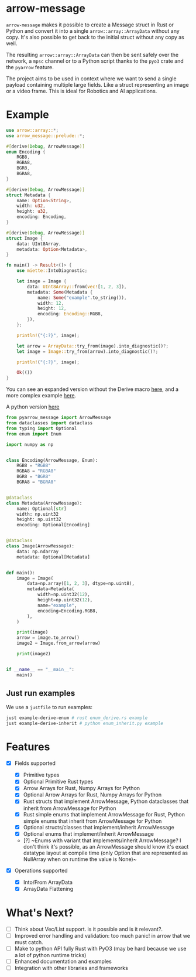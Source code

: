 # arrow-message

`arrow-message` makes it possible to create a Message struct in Rust or Python and convert it into a single `arrow::array::ArrayData` without any copy. It's also possible to get back to the initial struct without any copy as well.

The resulting `arrow::array::ArrayData` can then be sent safely over the network, a `mpsc` channel or to a Python script thanks to the `pyo3` crate and the `pyarrow` feature.

The project aims to be used in context where we want to send a single payload containing multiple large fields. Like a struct representing an image or a video frame. This is ideal for Robotics and AI applications.

# Example

```Rust
use arrow::array::*;
use arrow_message::prelude::*;

#[derive(Debug, ArrowMessage)]
enum Encoding {
    RGB8,
    RGBA8,
    BGR8,
    BGRA8,
}

#[derive(Debug, ArrowMessage)]
struct Metadata {
    name: Option<String>,
    width: u32,
    height: u32,
    encoding: Encoding,
}

#[derive(Debug, ArrowMessage)]
struct Image {
    data: UInt8Array,
    metadata: Option<Metadata>,
}

fn main() -> Result<()> {
    use miette::IntoDiagnostic;

    let image = Image {
        data: UInt8Array::from(vec![1, 2, 3]),
        metadata: Some(Metadata {
            name: Some("example".to_string()),
            width: 12,
            height: 12,
            encoding: Encoding::RGB8,
        }),
    };

    println!("{:?}", image);

    let arrow = ArrayData::try_from(image).into_diagnostic()?;
    let image = Image::try_from(arrow).into_diagnostic()?;

    println!("{:?}", image);

    Ok(())
}
```

You can see an expanded version without the Derive macro [here](crates/arrow-message/examples/enum_impl.rs), and a more complex example [here](crates/arrow-message/examples/complex.rs).

A python version [here](crates/arrow-message-python/examples/enum_inherit.py)

```python
from pyarrow_message import ArrowMessage
from dataclasses import dataclass
from typing import Optional
from enum import Enum

import numpy as np


class Encoding(ArrowMessage, Enum):
    RGB8 = "RGB8"
    RGBA8 = "RGBA8"
    BGR8 = "BGR8"
    BGRA8 = "BGRA8"


@dataclass
class Metadata(ArrowMessage):
    name: Optional[str]
    width: np.uint32
    height: np.uint32
    encoding: Optional[Encoding]


@dataclass
class Image(ArrowMessage):
    data: np.ndarray
    metadata: Optional[Metadata]


def main():
    image = Image(
        data=np.array([1, 2, 3], dtype=np.uint8),
        metadata=Metadata(
            width=np.uint32(12),
            height=np.uint32(12),
            name="example",
            encoding=Encoding.RGB8,
        ),
    )

    print(image)
    arrow = image.to_arrow()
    image2 = Image.from_arrow(arrow)

    print(image2)


if __name__ == "__main__":
    main()
```

## Just run examples

We use a `justfile` to run examples:

```bash
just example-derive-enum # rust enum_derive.rs example
just example-derive-inherit # python enum_inherit.py example
```

# Features

- [x] Fields supported
  - [x] Primitive types
  - [x] Optional Primitive Rust types
  - [x] Arrow Arrays for Rust, Numpy Arrays for Python
  - [x] Optional Arrow Arrays for Rust, Numpy Arrays for Python
  - [x] Rust structs that implement ArrowMessage, Python dataclasses that inherit from ArrowMessage for Python
  - [x] Rust simple enums that implement ArrowMessage for Rust, Python simple enums that inherit from ArrowMessage for Python
  - [x] Optional structs/classes that implement/inherit ArrowMessage
  - [x] Optional enums that implement/inherit ArrowMessage
  - [?] ~Enums with variant that implements/inherit ArrowMessage? I don't think it's possible, as an ArrowMessage should know it's exact datatype layout at compile time (only Option that are represented as NullArray when on runtime the value is None)~

- [x] Operations supported
  - [x] Into/From ArrayData
  - [x] ArrayData Flattening

# What's Next?

- [ ] Think about Vec/List support. is it possible and is it relevant?.
- [ ] Improved error handling and validation: too much panic! in arrow that we must catch.
- [ ] Make to python API fully Rust with PyO3 (may be hard because we use a lot of python runtime tricks)
- [ ] Enhanced documentation and examples
- [ ] Integration with other libraries and frameworks
